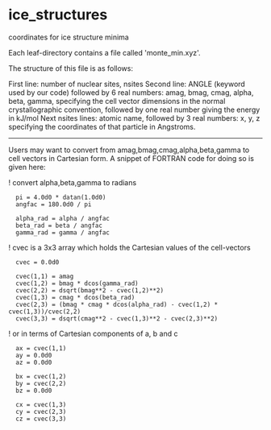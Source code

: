 # ice_structures
coordinates for ice structure minima

Each leaf-directory contains a file called 'monte_min.xyz'.

The structure of this file is as follows:

First line: number of nuclear sites, nsites
Second line: ANGLE (keyword used by our code) followed by 6 real numbers: amag, bmag, cmag, alpha, beta, gamma, specifying the cell vector dimensions
       in the normal crystallographic convention, followed by one real number giving the energy in kJ/mol
Next nsites lines:
atomic name, followed by 3 real numbers: x, y, z specifying the coordinates of that particle in Angstroms.

------------------------

Users may want to convert from amag,bmag,cmag,alpha,beta,gamma to cell vectors in Cartesian form. A snippet of FORTRAN code for doing so is given here:

!     convert alpha,beta,gamma to radians

      pi = 4.0d0 * datan(1.0d0)
      angfac = 180.0d0 / pi

      alpha_rad = alpha / angfac
      beta_rad = beta / angfac
      gamma_rad = gamma / angfac

!     cvec is a 3x3 array which holds the Cartesian values of the cell-vectors

      cvec = 0.0d0

      cvec(1,1) = amag
      cvec(1,2) = bmag * dcos(gamma_rad)
      cvec(2,2) = dsqrt(bmag**2 - cvec(1,2)**2)
      cvec(1,3) = cmag * dcos(beta_rad)
      cvec(2,3) = (bmag * cmag * dcos(alpha_rad) - cvec(1,2) * cvec(1,3))/cvec(2,2)
      cvec(3,3) = dsqrt(cmag**2 - cvec(1,3)**2 - cvec(2,3)**2)

!     or in terms of Cartesian components of a, b and c

      ax = cvec(1,1)
      ay = 0.0d0
      az = 0.0d0

      bx = cvec(1,2)
      by = cvec(2,2)
      bz = 0.0d0

      cx = cvec(1,3)
      cy = cvec(2,3)
      cz = cvec(3,3)
